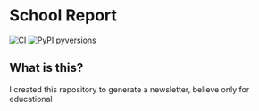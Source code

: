 # School Report

[![CI](https://github.com/joaolfp/school-report/actions/workflows/CI.yml/badge.svg)](https://github.com/joaolfp/school-report/actions/workflows/CI.yml)
[![PyPI pyversions](https://img.shields.io/pypi/pyversions/ansicolortags.svg)](https://pypi.python.org/pypi/ansicolortags/)

## What is this?
I created this repository to generate a newsletter, believe only for educational
